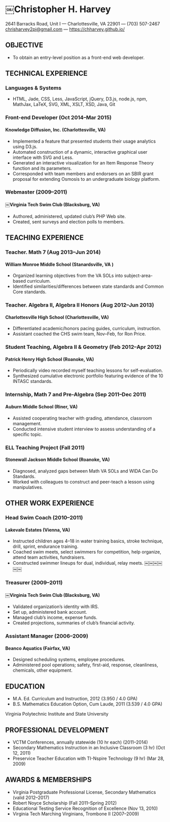 # ￼Christopher H. Harvey

2641 Barracks Road, Unit I — Charlottesville, VA 22901 — (703) 507-2467
chrisharvey2pi@gmail.com — https://chharvey.github.io/

## OBJECTIVE

- To obtain an entry-level position as a front-end web developer.

## TECHNICAL EXPERIENCE

### Languages & Systems

- HTML,
Jade,
CSS,
Less,
JavaScript,
jQuery,
D3.js,
node.js,
npm,
MathJax,
LaTeX,
SVG,
XML,
XSLT,
XSD,
Java,
Git

### Front-end Developer (Oct 2014–Mar 2015)
#### Knowledge Diffusion, Inc. (Charlottesville, VA)

- Implemented a feature that presented students their usage analytics using D3.js.
- Automated construction of a dynamic, interactive graphical user interface with SVG and Less.
- Generated an interactive visualization for an Item Response Theory function and its parameters.
- Corresponded with team members and endorsers on an SBIR grant proposal for extending Osmosis
to an undergraduate biology platform.

### Webmaster (2009–2011)
#### ￼Virginia Tech Swim Club (Blacksburg, VA)

- Authored, administered, updated club’s PHP Web site.
- Created, sent surveys and election polls to members.

## TEACHING EXPERIENCE

### Teacher. Math 7 (Aug 2013–Jun 2014)
#### William Monroe Middle School (Stanardsville, VA )

- Organized learning objectives from the VA SOLs into subject-area-based curriculum.
- Identified similarities/differences between state standards and Common Core standards.

### Teacher. Algebra II, Algebra II Honors (Aug 2012–Jun 2013)
#### Charlottesville High School (Charlottesville, VA)

- Differentiated academic/honors pacing guides, curriculum, instruction.
- Assistant coached the CHS swim team, Nov–Feb, for Ron Price.

### Student Teaching, Algebra II & Geometry (Feb 2012–Apr 2012)
#### Patrick Henry High School (Roanoke, VA)

- Periodically video recorded myself teaching lessons for self-evaluation.
- Synthesized cumulative electronic portfolio featuring evidence of the 10 INTASC standards.

### Internship, Math 7 and Pre-Algebra (Sep 2011–Dec 2011)
#### Auburn Middle School (Riner, VA)

- Assisted cooperating teacher with grading, attendance, classroom management.
- Conducted intensive student interview to assess understanding of a specific topic.

### ELL Teaching Project (Fall 2011)
#### Stonewall Jackson Middle School (Roanoke, VA)

- Diagnosed, analyzed gaps between Math VA SOLs and WIDA Can Do Standards.
- Worked with colleagues to construct and peer-teach a lesson using manipulatives.

## OTHER WORK EXPERIENCE

### Head Swim Coach (2010–2011)
#### Lakevale Estates (Vienna, VA)

- Instructed children ages 4–18 in water training basics, stroke technique, drill, sprint, endurance training.
- Coached swim meets, select swimmers for competition, help organize, attend team activities, fundraisers.
- Constructed swimmer lineups for dual, individual, relay meets.
￼￼￼￼￼￼
### Treasurer (2009–2011)
#### ￼Virginia Tech Swim Club (Blacksburg, VA)

- Validated organization’s identity with IRS.
- Set up, administered bank account.
- Managed club’s income, expense funds.
- Created projections, summaries of club’s financial activity.

### Assistant Manager (2006–2009)
#### Beanco Aquatics (Fairfax, VA)

- Designed scheduling systems, employee procedures.
- Administered pool operations; safety, first-aid, response, cleanliness, chemicals, other equipment.

## EDUCATION

- M.A. Ed. Curriculum and Instruction, 2012 (3.950 / 4.0 GPA)
- B.S. Mathematics Education Option, Cum Laude, 2011 (3.539 / 4.0 GPA)

Virginia Polytechnic Institute and State University


## PROFESSIONAL DEVELOPMENT

- VCTM Conferences, annually statewide (10 hr each) (2011–2014)
- Secondary Mathematics Instruction in an Inclusive Classroom (3 hr) (Oct 12, 2011)
- Preservice Teacher Education with TI-Nspire Technology (9 hr) (Mar 28, 2009)

## AWARDS & MEMBERSHIPS

- Virginia Postgraduate Professional License, Secondary Mathematics (valid 2012–2017)
- Robert Noyce Scholarship (Fall 2011–Spring 2012)
- Educational Testing Service Recognition of Excellence (Nov 13, 2010)
- Virginia Tech Marching Virginians, Trombone II (2007–2009)
